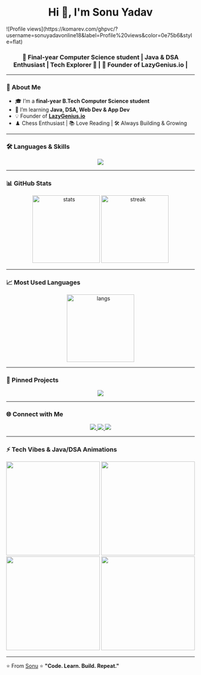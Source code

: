 <h1 align="center">Hi 👋, I'm Sonu Yadav </h1>
![Profile views](https://komarev.com/ghpvc/?username=sonuyadavonline18&label=Profile%20views&color=0e75b6&style=flat)

<h3 align="center">🚀 Final-year Computer Science student | Java & DSA Enthusiast | Tech Explorer 🚀
 | 🎯 Founder of LazyGenius.io |</h3>

---

### 🚀 About Me
- 🎓 I’m a **final-year B.Tech Computer Science student**  
- 🌱 I’m learning **Java, DSA, Web Dev & App Dev**  
- 💡 Founder of **[LazyGenius.io](https://lazygenius-hq.netlify.app/)**  
- ♟️ Chess Enthusiast | 📚 Love Reading | 🛠️ Always Building & Growing  

---

### 🛠️ Languages & Skills
<p align="center">
  <img src="https://skillicons.dev/icons?i=java,c,cpp,js,css,tailwind,html" />
</p>

---

### 📊 GitHub Stats
<p align="center">
  <img src="https://github-readme-stats.vercel.app/api?username=sonuyadavonline18&show_icons=true&theme=tokyonight" alt="stats" height="180"/>
  <img src="https://github-readme-streak-stats.herokuapp.com/?user=sonuyadavonline18&theme=tokyonight" alt="streak" height="180"/>
</p>

---


### 📈 Most Used Languages
<p align="center">
  <img src="https://github-readme-stats.vercel.app/api/top-langs/?username=sonuyadavonline18&layout=compact&theme=tokyonight&langs_count=10" alt="langs" height="180"/>
</p>

---

### 📌 Pinned Projects
<p align="center">
  <a href="https://github.com/sonuyadavonline18/lazygenius-hq">
    <img src="https://github-readme-stats.vercel.app/api/pin/?username=sonuyadavonline18&repo=lazygenius-hq&theme=radical" />
  </a>
</p>

---

### 🌐 Connect with Me
<p align="center">
  <a href="https://www.linkedin.com/in/sonuyadavonline18/" target="_blank">
    <img src="https://img.shields.io/badge/LinkedIn-0A66C2?style=for-the-badge&logo=linkedin&logoColor=white"/>
  </a>
  <a href="https://www.instagram.com/sonuyadavonline" target="_blank">
    <img src="https://img.shields.io/badge/Instagram-E4405F?style=for-the-badge&logo=instagram&logoColor=white"/>
  </a>
  <a href="https://github.com/sonuyadavonline18" target="_blank">
    <img src="https://img.shields.io/badge/GitHub-181717?style=for-the-badge&logo=github"/>
  </a>
</p>

---

### ⚡ Tech Vibes & Java/DSA Animations
<p align="center">
  <img src="https://media.giphy.com/media/qgQUggAC3Pfv687qPC/giphy.gif" width="250"/>
  <img src="https://media.giphy.com/media/kbRb4eyCNC0aMz5x68/giphy.gif" width="250"/>
  <img src="https://media.giphy.com/media/l3vR85PnGsBwu1PFK/giphy.gif" width="250"/>
  <img src="https://media.giphy.com/media/xT9IgzoKnwFNmISR8I/giphy.gif" width="250"/> <!-- Algorithm animation -->
</p>

---

⭐️ From [Sonu](https://github.com/sonuyadavonline18)
⭐ **"Code. Learn. Build. Repeat."**
